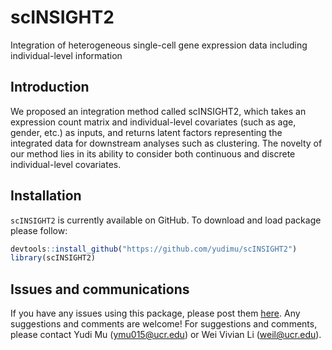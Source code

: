 # scINSIGHT2
Integration of heterogeneous single-cell gene expression data including individual-level information

## Introduction
We proposed an integration method called scINSIGHT2, which takes an expression count matrix and individual-level covariates (such as age, gender, etc.) as inputs, and returns latent factors representing the integrated data for downstream analyses such as clustering. The novelty of our method lies in its ability to consider both continuous and discrete individual-level covariates.

## Installation
`scINSIGHT2` is currently available on GitHub. To download and load package please follow:

``` r
devtools::install_github("https://github.com/yudimu/scINSIGHT2")
library(scINSIGHT2)
```

## Issues and communications

If you have any issues using this package, please post them
[here](https://github.com/yudimu/scINSIGHT2/issues). Any suggestions and
comments are welcome! For suggestions and comments, please contact
Yudi Mu (<ymu015@ucr.edu>) or Wei Vivian Li (<weil@ucr.edu>).
